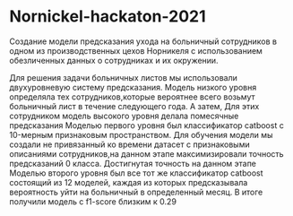 # Nornickel-hackaton-2021

Cоздание модели предсказания ухода на больничный сотрудников в одном из производственных цехов Норникеля с использованием обезличенных данных о сотрудниках и их окружении. 

Для решения задачи больничных листов мы использовали двухуровневую систему предсказания.
Модель низкого уровня определяла тех сотрудников,которые вероятнее всего возьмут больничный лист в течение следующего года. 
А затем, Для этих сотрудником модель высокого уровня делала помесячные предсказания
Моделью первого уровня был классификатор catboost c 10-мерным признаковым пространством. Для обучения модели мы создали не привязанный ко времени
датасет с признаковыми описаниями сотрудников,на данном  этапе максимизировали точность предсказаний 0 класса. Достигнутая точность на данном этапе 
Моделью второго уровня был все тот же классификатор catboost состоящий из 12 моделей, каждая из которых предсказывала вероятность 
уйти на больничный в определенный месяц. В итоге получили модель с f1-score близким к 0.29

